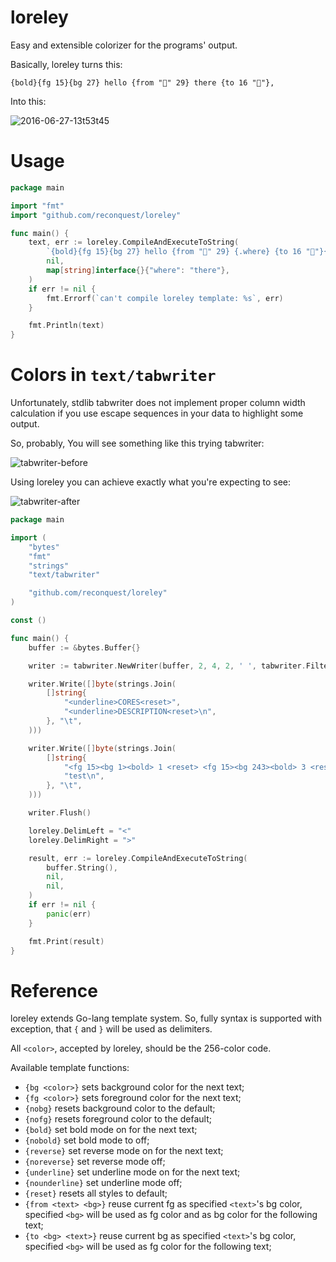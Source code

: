 # loreley

Easy and extensible colorizer for the programs' output.

Basically, loreley turns this:

```
{bold}{fg 15}{bg 27} hello {from "" 29} there {to 16 ""},
```

Into this:

![2016-06-27-13t53t45](https://raw.githubusercontent.com/reconquest/loreley/master/demo.png)

# Usage

```go
package main

import "fmt"
import "github.com/reconquest/loreley"

func main() {
	text, err := loreley.CompileAndExecuteToString(
		`{bold}{fg 15}{bg 27} hello {from "" 29} {.where} {to 16 ""}{reset}`,
		nil,
		map[string]interface{}{"where": "there"},
	)
	if err != nil {
		fmt.Errorf(`can't compile loreley template: %s`, err)
	}

	fmt.Println(text)
}
```

# Colors in `text/tabwriter`

Unfortunately, stdlib tabwriter does not implement proper column width
calculation if you use escape sequences in your data to highlight some
output.

So, probably, You will see something like this trying tabwriter:

![tabwriter-before](https://raw.githubusercontent.com/reconquest/loreley/master/tabwriter-before.png)

Using loreley you can achieve exactly what you're expecting to see:

![tabwriter-after](https://raw.githubusercontent.com/reconquest/loreley/master/tabwriter-after.png)

```go
package main

import (
	"bytes"
	"fmt"
	"strings"
	"text/tabwriter"

	"github.com/reconquest/loreley"
)

const ()

func main() {
	buffer := &bytes.Buffer{}

	writer := tabwriter.NewWriter(buffer, 2, 4, 2, ' ', tabwriter.FilterHTML)

	writer.Write([]byte(strings.Join(
		[]string{
			"<underline>CORES<reset>",
			"<underline>DESCRIPTION<reset>\n",
		}, "\t",
	)))

	writer.Write([]byte(strings.Join(
		[]string{
			"<fg 15><bg 1><bold> 1 <reset> <fg 15><bg 243><bold> 3 <reset>",
			"test\n",
		}, "\t",
	)))

	writer.Flush()

	loreley.DelimLeft = "<"
	loreley.DelimRight = ">"

	result, err := loreley.CompileAndExecuteToString(
		buffer.String(),
		nil,
		nil,
	)
	if err != nil {
		panic(err)
	}

	fmt.Print(result)
}
```

# Reference

loreley extends Go-lang template system. So, fully syntax is supported with
exception, that `{` and `}` will be used as delimiters.

All `<color>`, accepted by loreley, should be the 256-color code.

Available template functions:

* `{bg <color>}` sets background color for the next text;
* `{fg <color>}` sets foreground color for the next text;
* `{nobg}` resets background color to the default;
* `{nofg}` resets foreground color to the default;
* `{bold}` set bold mode on for the next text;
* `{nobold}` set bold mode to off;
* `{reverse}` set reverse mode on for the next text;
* `{noreverse}` set reverse mode off;
* `{underline}` set underline mode on for the next text;
* `{nounderline}` set underline mode off;
* `{reset}` resets all styles to default;
* `{from <text> <bg>}` reuse current fg as specified `<text>`'s bg color,
  specified `<bg>` will be used as fg color and as bg color for the following
  text;
* `{to <bg> <text>}` reuse current bg as specified `<text>`'s bg color,
  specified `<bg>` will be used as fg color for the following text;
